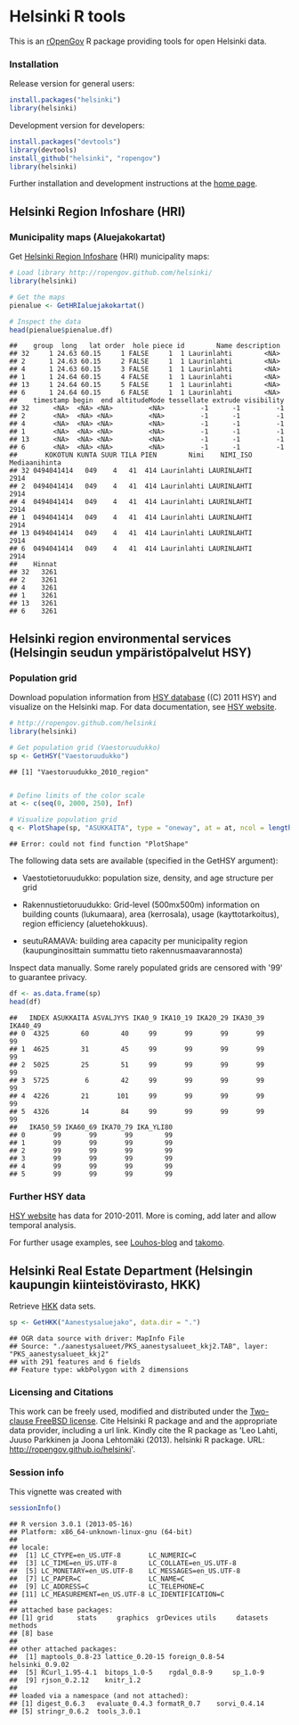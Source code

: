 <!--
%\VignetteEngine{knitr}
%\VignetteIndexEntry{An R Markdown Vignette made with knitr}
-->

Helsinki  R tools
===========

This is an [rOpenGov](http://ropengov.github.com/helsinki) R package
providing tools for open Helsinki data.


### Installation

Release version for general users:


```r
install.packages("helsinki")
library(helsinki)
```


Development version for developers:


```r
install.packages("devtools")
library(devtools)
install_github("helsinki", "ropengov")
library(helsinki)
```


Further installation and development instructions at the [home
page](http://ropengov.github.com/helsinki).

## Helsinki Region Infoshare (HRI)

### Municipality maps (Aluejakokartat)

Get [Helsinki Region Infoshare](http://www.hri.fi) (HRI) municipality maps:


```r
# Load library http://ropengov.github.com/helsinki/
library(helsinki)

# Get the maps
pienalue <- GetHRIaluejakokartat()

# Inspect the data
head(pienalue$pienalue.df)
```

```
##    group  long   lat order  hole piece id        Name description
## 32     1 24.63 60.15     1 FALSE     1  1 Laurinlahti        <NA>
## 2      1 24.63 60.15     2 FALSE     1  1 Laurinlahti        <NA>
## 4      1 24.63 60.15     3 FALSE     1  1 Laurinlahti        <NA>
## 1      1 24.64 60.15     4 FALSE     1  1 Laurinlahti        <NA>
## 13     1 24.64 60.15     5 FALSE     1  1 Laurinlahti        <NA>
## 6      1 24.64 60.15     6 FALSE     1  1 Laurinlahti        <NA>
##    timestamp begin  end altitudeMode tessellate extrude visibility
## 32      <NA>  <NA> <NA>         <NA>         -1      -1         -1
## 2       <NA>  <NA> <NA>         <NA>         -1      -1         -1
## 4       <NA>  <NA> <NA>         <NA>         -1      -1         -1
## 1       <NA>  <NA> <NA>         <NA>         -1      -1         -1
## 13      <NA>  <NA> <NA>         <NA>         -1      -1         -1
## 6       <NA>  <NA> <NA>         <NA>         -1      -1         -1
##       KOKOTUN KUNTA SUUR TILA PIEN        Nimi    NIMI_ISO Mediaanihinta
## 32 0494041414   049    4   41  414 Laurinlahti LAURINLAHTI          2914
## 2  0494041414   049    4   41  414 Laurinlahti LAURINLAHTI          2914
## 4  0494041414   049    4   41  414 Laurinlahti LAURINLAHTI          2914
## 1  0494041414   049    4   41  414 Laurinlahti LAURINLAHTI          2914
## 13 0494041414   049    4   41  414 Laurinlahti LAURINLAHTI          2914
## 6  0494041414   049    4   41  414 Laurinlahti LAURINLAHTI          2914
##    Hinnat
## 32   3261
## 2    3261
## 4    3261
## 1    3261
## 13   3261
## 6    3261
```



## Helsinki region environmental services (Helsingin seudun ympäristöpalvelut HSY)


### Population grid

Download population information from [HSY database](http://www.hsy.fi/seututieto/kaupunki/paikkatiedot/Sivut/Avoindata.aspx) ((C) 2011 HSY) and visualize on the Helsinki map. For data documentation, see [HSY website](http://www.hsy.fi/seututieto/Documents/Paikkatiedot/Tietokuvaukset_kaikki.pdf).



```r
# http://ropengov.github.com/helsinki
library(helsinki)

# Get population grid (Vaestoruudukko)
sp <- GetHSY("Vaestoruudukko")
```

```
## [1] "Vaestoruudukko_2010_region"
```

```r

# Define limits of the color scale
at <- c(seq(0, 2000, 250), Inf)

# Visualize population grid
q <- PlotShape(sp, "ASUKKAITA", type = "oneway", at = at, ncol = length(at))
```

```
## Error: could not find function "PlotShape"
```


The following data sets are available (specified in the GetHSY argument):

 * Vaestotietoruudukko: population size, density, and age structure per grid

 * Rakennustietoruudukko: Grid-level (500mx500m) information on
   building counts (lukumaara), area (kerrosala), usage
   (kayttotarkoitus), region efficiency (aluetehokkuus).

 * seutuRAMAVA: building area capacity per municipality region
   (kaupunginosittain summattu tieto rakennusmaavarannosta)



Inspect data manually. Some rarely populated grids are censored with
'99' to guarantee privacy.


```r
df <- as.data.frame(sp)
head(df)
```

```
##   INDEX ASUKKAITA ASVALJYYS IKA0_9 IKA10_19 IKA20_29 IKA30_39 IKA40_49
## 0  4325        60        40     99       99       99       99       99
## 1  4625        31        45     99       99       99       99       99
## 2  5025        25        51     99       99       99       99       99
## 3  5725         6        42     99       99       99       99       99
## 4  4226        21       101     99       99       99       99       99
## 5  4326        14        84     99       99       99       99       99
##   IKA50_59 IKA60_69 IKA70_79 IKA_YLI80
## 0       99       99       99        99
## 1       99       99       99        99
## 2       99       99       99        99
## 3       99       99       99        99
## 4       99       99       99        99
## 5       99       99       99        99
```



### Further HSY data

[HSY website](http://www.hsy.fi/seututieto/kaupunki/paikkatiedot/Sivut/Avoindata.aspx) has data for 2010-2011. More is coming, add later and allow temporal analysis.

For further usage examples, see
[Louhos-blog](http://louhos.wordpress.com) and
[takomo](https://github.com/louhos/takomo/tree/master/Helsinki).


## Helsinki Real Estate Department (Helsingin kaupungin kiinteistövirasto, HKK)

Retrieve [HKK](http://kartta.hel.fi/avoindata/index.html) data sets.


```r
sp <- GetHKK("Aanestysaluejako", data.dir = ".")
```

```
## OGR data source with driver: MapInfo File 
## Source: "./aanestysalueet/PKS_aanestysalueet_kkj2.TAB", layer: "PKS_aanestysalueet_kkj2"
## with 291 features and 6 fields
## Feature type: wkbPolygon with 2 dimensions
```




### Licensing and Citations

This work can be freely used, modified and distributed under the
[Two-clause FreeBSD
license](http://en.wikipedia.org/wiki/BSD\_licenses). Cite Helsinki R
package and and the appropriate data provider, including a url
link. Kindly cite the R package as 'Leo Lahti, Juuso Parkkinen ja
Joona Lehtomäki (2013). helsinki R package. URL:
http://ropengov.github.io/helsinki'.


### Session info


This vignette was created with


```r
sessionInfo()
```

```
## R version 3.0.1 (2013-05-16)
## Platform: x86_64-unknown-linux-gnu (64-bit)
## 
## locale:
##  [1] LC_CTYPE=en_US.UTF-8       LC_NUMERIC=C              
##  [3] LC_TIME=en_US.UTF-8        LC_COLLATE=en_US.UTF-8    
##  [5] LC_MONETARY=en_US.UTF-8    LC_MESSAGES=en_US.UTF-8   
##  [7] LC_PAPER=C                 LC_NAME=C                 
##  [9] LC_ADDRESS=C               LC_TELEPHONE=C            
## [11] LC_MEASUREMENT=en_US.UTF-8 LC_IDENTIFICATION=C       
## 
## attached base packages:
## [1] grid      stats     graphics  grDevices utils     datasets  methods  
## [8] base     
## 
## other attached packages:
##  [1] maptools_0.8-23 lattice_0.20-15 foreign_0.8-54  helsinki_0.9.02
##  [5] RCurl_1.95-4.1  bitops_1.0-5    rgdal_0.8-9     sp_1.0-9       
##  [9] rjson_0.2.12    knitr_1.2      
## 
## loaded via a namespace (and not attached):
## [1] digest_0.6.3   evaluate_0.4.3 formatR_0.7    sorvi_0.4.14  
## [5] stringr_0.6.2  tools_3.0.1
```


